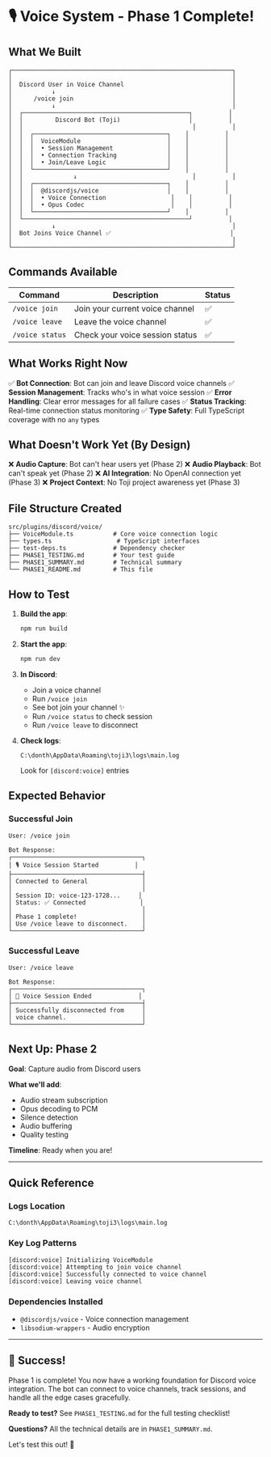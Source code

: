 # 🎙️ Voice System - Phase 1 Complete!

## What We Built

```
┌─────────────────────────────────────────────────────────────┐
│                                                             │
│  Discord User in Voice Channel                              │
│           ↓                                                 │
│      /voice join                                            │
│           ↓                                                 │
│  ┌──────────────────────────────────────────────┐          │
│  │         Discord Bot (Toji)                   │          │
│  │                                               │          │
│  │  ┌─────────────────────────────────────┐    │          │
│  │  │  VoiceModule                        │    │          │
│  │  │  • Session Management               │    │          │
│  │  │  • Connection Tracking              │    │          │
│  │  │  • Join/Leave Logic                 │    │          │
│  │  └─────────────────────────────────────┘    │          │
│  │              ↓                                │          │
│  │  ┌─────────────────────────────────────┐    │          │
│  │  │  @discordjs/voice                   │    │          │
│  │  │  • Voice Connection                  │    │          │
│  │  │  • Opus Codec                        │    │          │
│  │  └─────────────────────────────────────┘    │          │
│  └──────────────────────────────────────────────┘          │
│           ↓                                                 │
│  Bot Joins Voice Channel ✅                                 │
│                                                             │
└─────────────────────────────────────────────────────────────┘
```

## Commands Available

| Command         | Description                     | Status |
| --------------- | ------------------------------- | ------ |
| `/voice join`   | Join your current voice channel | ✅     |
| `/voice leave`  | Leave the voice channel         | ✅     |
| `/voice status` | Check your voice session status | ✅     |

## What Works Right Now

✅ **Bot Connection**: Bot can join and leave Discord voice channels
✅ **Session Management**: Tracks who's in what voice session
✅ **Error Handling**: Clear error messages for all failure cases
✅ **Status Tracking**: Real-time connection status monitoring
✅ **Type Safety**: Full TypeScript coverage with no `any` types

## What Doesn't Work Yet (By Design)

❌ **Audio Capture**: Bot can't hear users yet (Phase 2)
❌ **Audio Playback**: Bot can't speak yet (Phase 2)
❌ **AI Integration**: No OpenAI connection yet (Phase 3)
❌ **Project Context**: No Toji project awareness yet (Phase 3)

## File Structure Created

```
src/plugins/discord/voice/
├── VoiceModule.ts           # Core voice connection logic
├── types.ts                  # TypeScript interfaces
├── test-deps.ts             # Dependency checker
├── PHASE1_TESTING.md        # Your test guide
├── PHASE1_SUMMARY.md        # Technical summary
└── PHASE1_README.md         # This file
```

## How to Test

1. **Build the app**:

   ```powershell
   npm run build
   ```

2. **Start the app**:

   ```powershell
   npm run dev
   ```

3. **In Discord**:
   - Join a voice channel
   - Run `/voice join`
   - See bot join your channel ✨
   - Run `/voice status` to check session
   - Run `/voice leave` to disconnect

4. **Check logs**:
   ```
   C:\donth\AppData\Roaming\toji3\logs\main.log
   ```
   Look for `[discord:voice]` entries

## Expected Behavior

### Successful Join

```
User: /voice join

Bot Response:
┌────────────────────────────────────┐
│ 🎙️ Voice Session Started          │
├────────────────────────────────────┤
│ Connected to General               │
│                                    │
│ Session ID: voice-123-1728...     │
│ Status: ✅ Connected               │
│                                    │
│ Phase 1 complete!                  │
│ Use /voice leave to disconnect.    │
└────────────────────────────────────┘
```

### Successful Leave

```
User: /voice leave

Bot Response:
┌────────────────────────────────────┐
│ 👋 Voice Session Ended             │
├────────────────────────────────────┤
│ Successfully disconnected from     │
│ voice channel.                     │
└────────────────────────────────────┘
```

## Next Up: Phase 2

**Goal**: Capture audio from Discord users

**What we'll add**:

- Audio stream subscription
- Opus decoding to PCM
- Silence detection
- Audio buffering
- Quality testing

**Timeline**: Ready when you are!

---

## Quick Reference

### Logs Location

```
C:\donth\AppData\Roaming\toji3\logs\main.log
```

### Key Log Patterns

```
[discord:voice] Initializing VoiceModule
[discord:voice] Attempting to join voice channel
[discord:voice] Successfully connected to voice channel
[discord:voice] Leaving voice channel
```

### Dependencies Installed

- `@discordjs/voice` - Voice connection management
- `libsodium-wrappers` - Audio encryption

---

## 🎉 Success!

Phase 1 is complete! You now have a working foundation for Discord voice integration. The bot can connect to voice channels, track sessions, and handle all the edge cases gracefully.

**Ready to test?** See `PHASE1_TESTING.md` for the full testing checklist!

**Questions?** All the technical details are in `PHASE1_SUMMARY.md`.

Let's test this out! 🚀
